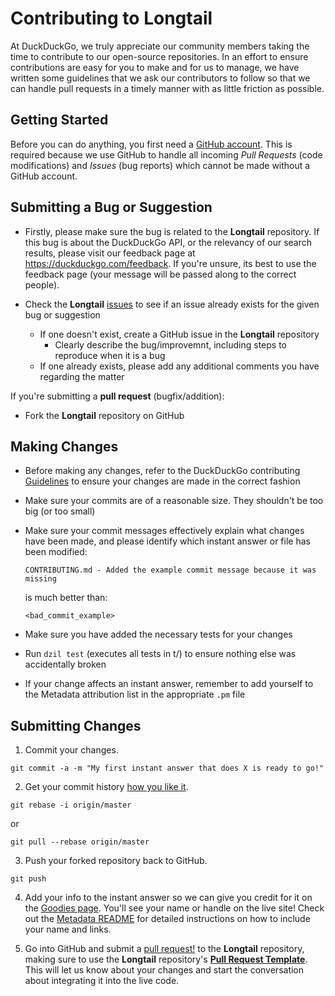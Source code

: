 # Contributing to **Longtail**

At DuckDuckGo, we truly appreciate our community members taking the time to contribute to our open-source repositories. In an effort to ensure contributions are easy for you to make and for us to manage, we have written some guidelines that we ask our contributors to follow so that we can handle pull requests in a timely manner with as little friction as possible.

## Getting Started

Before you can do anything, you first need a [GitHub account](https://github.com/signup/free). This is required because we use GitHub to handle all incoming *Pull Requests* (code modifications) and *Issues* (bug reports) which cannot be made without a GitHub account.

## Submitting a **Bug** or **Suggestion**

- Firstly, please make sure the bug is related to the **Longtail** repository. If this bug is about the DuckDuckGo API, or the relevancy of our search results, please visit our feedback page at <https://duckduckgo.com/feedback>. If you're unsure, its best to use the feedback page (your message will be passed along to the correct people).

- Check the **Longtail** [issues](#link-to-issues) to see if an issue already exists for the given bug or suggestion
  - If one doesn't exist, create a GitHub issue in the **Longtail** repository
    - Clearly describe the bug/improvemnt, including steps to reproduce when it is a bug
  - If one already exists, please add any additional comments you have regarding the matter

If you're submitting a **pull request** (bugfix/addition):
- Fork the **Longtail** repository on GitHub

## Making Changes

- Before making any changes, refer to the DuckDuckGo contributing [Guidelines](#link-to-guidelines) to ensure your changes are made in the correct fashion
- Make sure your commits are of a reasonable size. They shouldn't be too big (or too small)
- Make sure your commit messages effectively explain what changes have been made, and please identify which instant answer or file has been modified:

  ```shell
  CONTRIBUTING.md - Added the example commit message because it was missing
  ```

  is much better than:

  ```shell
  <bad_commit_example>
  ```

- Make sure you have added the necessary tests for your changes
- Run `dzil test` (executes all tests in t/) to ensure nothing else was accidentally broken
- If your change affects an instant answer, remember to add yourself to the Metadata attribution list in the appropriate `.pm` file

## Submitting Changes

1. Commit your changes.

  ```shell
  git commit -a -m "My first instant answer that does X is ready to go!"
  ```

2. Get your commit history [how you like it](http://book.git-scm.com/4_interactive_rebasing.html).

  ```shell
  git rebase -i origin/master
  ```

  or

  ```shell
  git pull --rebase origin/master
  ```

3. Push your forked repository back to GitHub.

  ```shell
  git push
  ```

4. Add your info to the instant answer so we can give you credit for it on the [Goodies page](https://duckduckgo.com/goodies). You'll see your name or handle on the live site!
Check out the [Metadata README](metadata.md) for detailed instructions on how to include your name and links.

5. Go into GitHub and submit a [pull request!](http://help.github.com/send-pull-requests/) to the **Longtail** repository, making sure to use the **Longtail** repository's **[Pull Request Template](https://github.com/duckduckgo/zeroclickinfo-longtail/blob/master/longtail_pr_template.md)**. This will let us know about your changes and start the conversation about integrating it into the live code.
